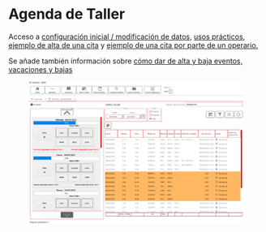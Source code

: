 # Agenda de Taller

Acceso a [configuración inicial / modificación de datos](configuracion-inicial.md), [usos prácticos](uso.md), [ejemplo de alta de una cita](alta-de-una-cita-de-asesor.md) y [ejemplo de una cita por parte de un operario.](alta-de-una-cita-por-un-invitado.md)

Se añade también información sobre [cómo dar de alta y baja eventos, vacaciones y bajas](vacaciones-bajas-eventos.md)

<figure><img src="../../../../.gitbook/assets/imagen (18).png" alt=""><figcaption></figcaption></figure>
